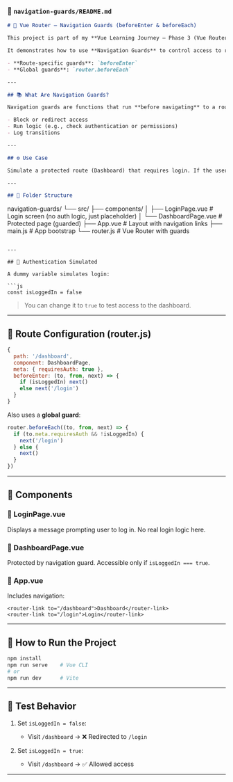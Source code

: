 ### 📄 `navigation-guards/README.md`

```markdown
# 🔐 Vue Router – Navigation Guards (beforeEnter & beforeEach)

This project is part of my **Vue Learning Journey – Phase 3 (Vue Router)**.

It demonstrates how to use **Navigation Guards** to control access to routes based on conditions like login status. You’ll see examples of both:

- **Route-specific guards**: `beforeEnter`
- **Global guards**: `router.beforeEach`

---

## 📚 What Are Navigation Guards?

Navigation guards are functions that run **before navigating** to a route. They let you:

- Block or redirect access
- Run logic (e.g., check authentication or permissions)
- Log transitions

---

## ⚙️ Use Case

Simulate a protected route (Dashboard) that requires login. If the user is **not logged in**, they will be redirected to the **Login page**.

---

## 📁 Folder Structure

```

navigation-guards/
└── src/
├── components/
│   ├── LoginPage.vue         # Login screen (no auth logic, just placeholder)
│   └── DashboardPage.vue     # Protected page (guarded)
├── App.vue                   # Layout with navigation links
├── main.js                   # App bootstrap
└── router.js                 # Vue Router with guards

````

---

## 🔐 Authentication Simulated

A dummy variable simulates login:

```js
const isLoggedIn = false
````

> You can change it to `true` to test access to the dashboard.

---

## 🧭 Route Configuration (router.js)

```js
{
  path: '/dashboard',
  component: DashboardPage,
  meta: { requiresAuth: true },
  beforeEnter: (to, from, next) => {
    if (isLoggedIn) next()
    else next('/login')
  }
}
```

Also uses a **global guard**:

```js
router.beforeEach((to, from, next) => {
  if (to.meta.requiresAuth && !isLoggedIn) {
    next('/login')
  } else {
    next()
  }
})
```

---

## 🧩 Components

### 📄 LoginPage.vue

Displays a message prompting user to log in. No real login logic here.

### 📄 DashboardPage.vue

Protected by navigation guard. Accessible only if `isLoggedIn === true`.

### 📄 App.vue

Includes navigation:

```vue
<router-link to="/dashboard">Dashboard</router-link>
<router-link to="/login">Login</router-link>
```

---

## 🚀 How to Run the Project

```bash
npm install
npm run serve    # Vue CLI
# or
npm run dev      # Vite
```

---

## 🧪 Test Behavior

1. Set `isLoggedIn = false`:

   * Visit `/dashboard` → ❌ Redirected to `/login`

2. Set `isLoggedIn = true`:

   * Visit `/dashboard` → ✅ Allowed access

---